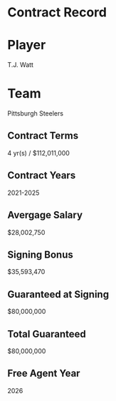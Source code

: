 # Contract Record

# Player
T.J. Watt

# Team
Pittsburgh Steelers

## Contract Terms
4 yr(s) / $112,011,000

## Contract Years
2021-2025

## Avergage Salary
$28,002,750

## Signing Bonus
$35,593,470

## Guaranteed at Signing  
$80,000,000

## Total Guaranteed  
$80,000,000

## Free Agent Year
2026